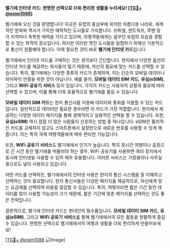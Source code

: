 **벨기에 인터넷 카드: 현명한 선택으로 더욱 편리한 생활을 누리세요! [[TG💪+ @esim1088](https://t.me/s/esim1088)]**

벨기에에 오신 것을 환영합니다! 이곳은 유럽의 중심부에 위치한 아름다운 나라로, 세계적인 문화와 역사가 가득한 매력적인 도시들로 가득합니다. 브뤼셀, 앤트워프, 루벤 등 각 지역마다 독특한 매력을 가지고 있으며, 여행객들에게는 꿈꾸던 유럽의 모습을 경험할 수 있는 최적의 장소입니다. 하지만 이러한 멋진 도시들을 탐험하기 위해선 기본적으로 통신이 원활해야 합니다. 이때 필요한 것이 바로 **벨기에 인터넷 카드**입니다.

벨기에에서 인터넷 카드를 구매하는 것은 생각보다 간단합니다. 현지에서 다양한 옵션의 인터넷 카드를 제공하는 회사들이 많기 때문에, 자신의 필요에 맞는 카드를 선택할 수 있습니다. 특히, 벨기에에는 다양한 종류의 카드가 존재하며, 이는 단순히 모바일 데이터나 와이파이 연결을 위한 것이 아닙니다. 예를 들어, **모바일 데이터 SIM 카드**, **유심(eSIM)**, 그리고 **WiFi 공유기 서비스** 등이 있습니다. 각각의 카드는 사용자의 상황과 필요에 따라 선택할 수 있으며, 이를 통해 더욱 효율적으로 벨기에를 즐길 수 있습니다.

**모바일 데이터 SIM 카드**는 현지 통신사를 이용해 데이터와 통화를 이용할 수 있는 카드입니다. 일반적으로 데이터만 필요한 경우라면 이 카드가 가장 적합합니다. 현지에서 제공하는 다양한 데이터 패키지를 통해 경제적이고 실용적인 선택을 할 수 있습니다. 또한, **유심(eSIM)** 역시 점점 더 많은 사람들이 선호하는 방법 중 하나입니다. eSIM은 물리적인 카드를 교체하지 않고도 스마트폰에서 설정만으로 새로운 번호를 사용할 수 있게 해줍니다. 이는 특히 국제 여행객들에게 매우 편리한 기능입니다.

또한, **WiFi 공유기 서비스**도 벨기에에서 인기가 높습니다. 특히 장시간 여행이나 출장으로 긴 시간 동안 벨기에를 머물러야 하는 경우, WiFi 공유기를 사용하면 여러 장치에서 동시에 인터넷을 사용할 수 있어 매우 유용합니다. 이러한 서비스는 가정용이나 사무실용으로도 널리 사용되고 있습니다.

어떤 카드를 선택하든, 벨기에에서의 인터넷 사용은 현지의 통신 시스템을 잘 이해하고 선택하는 것이 중요합니다. 현지 통신사들은 다양한 패키지를 제공하므로, 자신에게 맞는 요금제를 선택하여 비용을 절감할 수 있습니다. 특히, 여행자라면 짧은 기간 동안 데이터를 많이 사용할 가능성이 크기 때문에, 짧은 기간에 맞춘 패키지를 선택하는 것도 좋은 전략입니다.

결론적으로, 벨기에 인터넷 카드는 현대인의 필수품입니다. **모바일 데이터 SIM 카드**, **유심(eSIM)**, 그리고 **WiFi 공유기 서비스**를 통해 벨기에에서의 모든 활동을 원활하게 즐길 수 있습니다. 현명한 선택으로 벨기에에서의 여행과 생활을 더욱 편리하게 만들어보세요!

[[TG💪+ @esim1088](https://t.me/s/esim1088) ![Image](https://i.postimg.cc/Y0z9fWf4/image.png)]